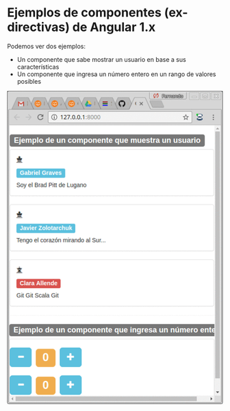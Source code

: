 # Ejemplos de componentes (ex-directivas) de Angular 1.x

Podemos ver dos ejemplos:

* Un componente que sabe mostrar un usuario en base a sus características
* Un componente que ingresa un número entero en un rango de valores posibles

![video](/video/demo.gif)
